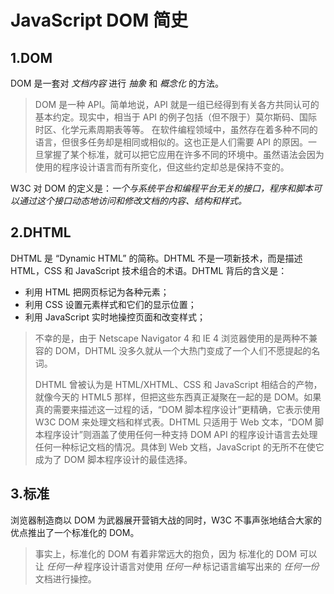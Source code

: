 # JavaScript DOM 简史

## 1.DOM

DOM 是一套对 *文档内容* 进行 *抽象* 和 *概念化* 的方法。

> DOM 是一种 API。简单地说，API 就是一组已经得到有关各方共同认可的基本约定。现实中，相当于 API 的例子包括（但不限于）莫尔斯码、国际时区、化学元素周期表等等。
> 在软件编程领域中，虽然存在着多种不同的语言，但很多任务却是相同或相似的。这也正是人们需要 API 的原因。一旦掌握了某个标准，就可以把它应用在许多不同的环境中。虽然语法会因为使用的程序设计语言而有所变化，但这些约定却总是保持不变的。

W3C 对 DOM 的定义是：*一个与系统平台和编程平台无关的接口，程序和脚本可以通过这个接口动态地访问和修改文档的内容、结构和样式。*

## 2.DHTML

DHTML 是 “Dynamic HTML” 的简称。DHTML 不是一项新技术，而是描述 HTML，CSS 和 JavaScript 技术组合的术语。DHTML 背后的含义是：

- 利用 HTML 把网页标记为各种元素；
- 利用 CSS 设置元素样式和它们的显示位置；
- 利用 JavaScript 实时地操控页面和改变样式；

> 不幸的是，由于 Netscape Navigator 4 和 IE 4 浏览器使用的是两种不兼容的 DOM，DHTML 没多久就从一个大热门变成了一个人们不愿提起的名词。
>
> DHTML 曾被认为是 HTML/XHTML、CSS 和 JavaScript 相结合的产物，就像今天的 HTML5 那样，但把这些东西真正凝聚在一起的是 DOM。如果真的需要来描述这一过程的话，“DOM 脚本程序设计”更精确，它表示使用 W3C DOM 来处理文档和样式表。DHTML 只适用于 Web 文本，“DOM 脚本程序设计”则涵盖了使用任何一种支持 DOM API 的程序设计语言去处理任何一种标记文档的情况。具体到 Web 文档，JavaScript 的无所不在使它成为了 DOM 脚本程序设计的最佳选择。

## 3.标准

浏览器制造商以 DOM 为武器展开营销大战的同时，W3C 不事声张地结合大家的优点推出了一个标准化的 DOM。

> 事实上，标准化的 DOM 有着非常远大的抱负，因为 标准化的 DOM 可以让 *任何一种* 程序设计语言对使用 *任何一种* 标记语言编写出来的 *任何一份* 文档进行操控。
